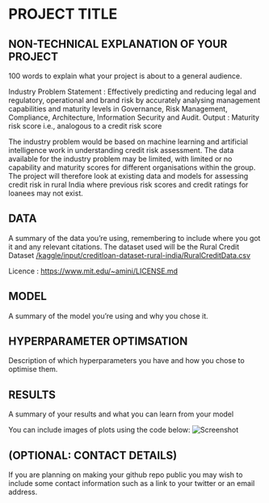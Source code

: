 # PROJECT TITLE 


## NON-TECHNICAL EXPLANATION OF YOUR PROJECT
100 words to explain what your project is about to a general audience.

Industry Problem Statement : Effectively predicting and reducing legal and regulatory, operational and brand risk by accurately analysing management capabilities and maturity levels in Governance, Risk Management, Compliance, Architecture, Information Security and Audit.
Output : Maturity risk score i.e., analogous to a credit risk score

The industry problem would be based on machine learning and artificial intelligence work in understanding credit risk assessment.
The data available for the industry problem may be limited, with limited or no capability and maturity scores for different organisations within the group.
The project will therefore look at existing data and models for assessing credit risk in rural India where previous risk scores and credit ratings for loanees may not exist.

## DATA
A summary of the data you’re using, remembering to include where you got it and any relevant citations. 
The dataset used will be the Rural Credit Dataset [/kaggle/input/creditloan-dataset-rural-india/RuralCreditData.csv](https://www.kaggle.com/datasets/heydido/creditloan-dataset-rural-india)



Licence : https://www.mit.edu/~amini/LICENSE.md

## MODEL 
A summary of the model you’re using and why you chose it. 


## HYPERPARAMETER OPTIMSATION
Description of which hyperparameters you have and how you chose to optimise them. 

## RESULTS
A summary of your results and what you can learn from your model 

You can include images of plots using the code below:
![Screenshot](image.png)

## (OPTIONAL: CONTACT DETAILS)
If you are planning on making your github repo public you may wish to include some contact information such as a link to your twitter or an email address. 

